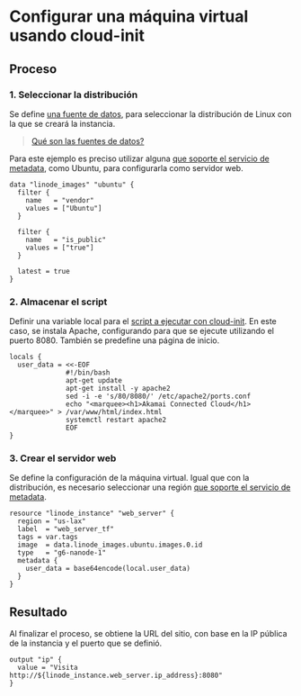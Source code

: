 # Configurar una máquina virtual usando cloud-init

## Proceso
### 1. Seleccionar la distribución
   
Se define [una fuente de datos](https://registry.terraform.io/providers/linode/linode/latest/docs/data-sources/images#filter), para seleccionar la distribución de Linux con la que se creará la instancia.

> [Qué son las fuentes de datos?](https://developer.hashicorp.com/terraform/language/data-sources)

Para este ejemplo es preciso utilizar alguna [que soporte el servicio de metadata](https://www.linode.com/docs/products/compute/compute-instances/guides/metadata/?tabs=linode-cli,macos#availability), como Ubuntu, para configurarla como servidor web.

```
data "linode_images" "ubuntu" {
  filter {
    name   = "vendor"
    values = ["Ubuntu"]
  }

  filter {
    name   = "is_public"
    values = ["true"]
  }

  latest = true
}
```

### 2. Almacenar el script

Definir una variable local para el [script a ejecutar con cloud-init](https://www.linode.com/docs/products/compute/compute-instances/guides/metadata/?tabs=linode-cli%2Cmacos#add-user-data). En este caso, se instala Apache, configurando para que se ejecute utilizando el puerto 8080. También se predefine una página de inicio.

```
locals {
  user_data = <<-EOF
              #!/bin/bash
              apt-get update
              apt-get install -y apache2
              sed -i -e 's/80/8080/' /etc/apache2/ports.conf
              echo "<marquee><h1>Akamai Connected Cloud</h1></marquee>" > /var/www/html/index.html
              systemctl restart apache2
              EOF
}
```

### 3. Crear el servidor web

Se define la configuración de la máquina virtual. Igual que con la distribución, es necesario seleccionar una región [que soporte el servicio de metadata](https://www.linode.com/docs/products/compute/compute-instances/guides/metadata/?tabs=linode-cli,macos#availability).

```
resource "linode_instance" "web_server" {
  region = "us-lax"
  label  = "web_server_tf"
  tags = var.tags
  image  = data.linode_images.ubuntu.images.0.id
  type   = "g6-nanode-1"
  metadata {
    user_data = base64encode(local.user_data)
  }
}
```

## Resultado

Al finalizar el proceso, se obtiene la URL del sitio, con base en la IP pública de la instancia y el puerto que se definió.

```
output "ip" {
  value = "Visita http://${linode_instance.web_server.ip_address}:8080"
}
```